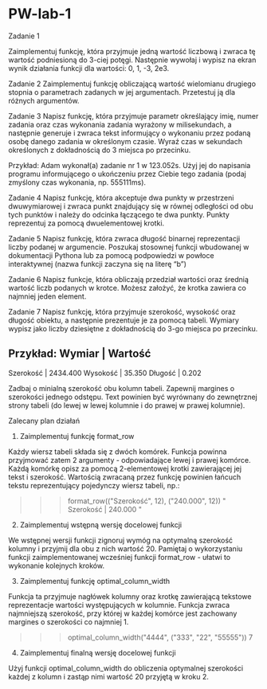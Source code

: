 # PW-lab-1
Zadanie 1

Zaimplementuj funkcję, która przyjmuje jedną wartość liczbową i zwraca tę wartość podniesioną do 3-ciej potęgi.
Następnie wywołaj i wypisz na ekran wynik działania funkcji dla wartości: 0, 1, -3, 2e3.

Zadanie 2
Zaimplementuj funkcję obliczającą wartość wielomianu drugiego stopnia o parametrach zadanych w jej argumentach. Przetestuj ją dla różnych argumentów.

Zadanie 3
Napisz funkcję, która przyjmuje parametr określający imię, numer zadania oraz czas wykonania zadania wyrażony w milisekundach, a następnie generuje i zwraca tekst informujący o wykonaniu przez podaną osobę danego zadania w określonym czasie. Wyraź czas w sekundach określonych z dokładnością do 3 miejsca po przecinku.

Przykład:
Adam wykonał(a) zadanie nr 1 w 123.052s.
Użyj jej do napisania programu informującego o ukończeniu przez Ciebie tego zadania (podaj zmyślony czas wykonania, np. 555111ms).

Zadanie 4
Napisz funkcję, która akceptuje dwa punkty w przestrzeni dwuwymiarowej i zwraca punkt znajdujący się w równej odległości od obu tych punktów i 
należy do odcinka łączącego te dwa punkty. 
Punkty reprezentuj za pomocą dwuelementowej krotki.

Zadanie 5
Napisz funkcję, która zwraca długość binarnej reprezentacji liczby podanej w argumencie. Poszukaj stosownej funkcji wbudowanej w dokumentacji 
Pythona lub za pomocą podpowiedzi w powłoce interaktywnej (nazwa funkcji zaczyna się na literę “b”)

Zadanie 6
Napisz funkcje, która obliczają przedział wartości oraz średnią wartość liczb podanych w krotce. Możesz założyć, że krotka zawiera co najmniej jeden element.

Zadanie 7
Napisz funkcję, która przyjmuje szerokość, wysokość oraz długość obiektu, a następnie prezentuje je za pomocą tabeli. 
Wymiary wypisz jako liczby dziesiętne z dokładnością do 3-go miejsca po przecinku.

Przykład:
 Wymiar    |  Wartość
----------------------
 Szerokość | 2434.400
 Wysokość  |   35.350
 Długość   |    0.202

Zadbaj o minialną szerokość obu kolumn tabeli. Zapewnij margines o szerokości jednego odstępu. Text powinien być wyrównany do zewnętrznej strony tabeli (do lewej w lewej kolumnie i do prawej w prawej kolumnie).

Zalecany plan działań

1. Zaimplementuj funkcję format_row

Każdy wiersz tabeli składa się z dwóch komórek. Funkcja powinna przyjmować zatem 2 argumenty - odpowiadające lewej i prawej komórce. Każdą komórkę opisz za pomocą 2-elementowej krotki zawierającej jej tekst i szerokość. Wartością zwracaną przez funkcję powinien łańcuch tekstu reprezentujący pojedynczy wiersz tabeli, np.:

>>> format_row(("Szerokość", 12), ("240.000", 12))
"  Szerokość  |   240.000   "

2. Zaimplementuj wstępną wersję docelowej funkcji

We wstępnej wersji funkcji zignoruj wymóg na optymalną szerokość kolumny i przyjmij dla obu z nich wartość 20. Pamiętaj o wykorzystaniu funkcji zaimplementowanej wcześniej funkcji format_row - ułatwi to wykonanie kolejnych kroków.

3. Zaimplementuj funkcję optimal_column_width

Funkcja ta przyjmuje nagłówek kolumny oraz krotkę zawierającą tekstowe reprezentacje wartości występujących w kolumnie. Funkcja zwraca najmniejszą szerokość, przy której w każdej komórce jest zachowany margines o szerokości co najmniej 1.

>>> optimal_column_width("4444", ("333", "22", "55555"))
7

4. Zaimplementuj finalną wersję docelowej funkcji

Użyj funkcji optimal_column_width do obliczenia optymalnej szerokości każdej z kolumn i zastąp nimi wartość 20 przyjętą w kroku 2.
